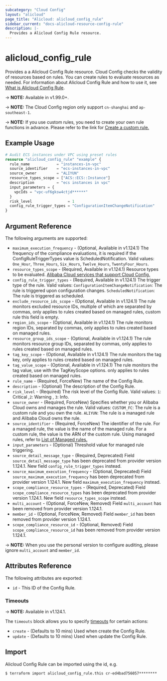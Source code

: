 ```yaml
---
subcategory: "Cloud Config"
layout: "alicloud"
page_title: "Alicloud: alicloud_config_rule"
sidebar_current: "docs-alicloud-resource-config-rule"
description: |-
  Provides a Alicloud Config Rule resource.
---
```


# alicloud\_config\_rule

Provides a a Alicloud Config Rule resource. Cloud Config checks the validity of resources based on rules. You can create rules to evaluate resources as needed.
For information about Alicloud Config Rule and how to use it, see [What is Alicloud Config Rule](https://www.alibabacloud.com/help/en/doc-detail/127388.htm).

-> **NOTE:** Available in v1.99.0+.

-> **NOTE:** The Cloud Config region only support `cn-shanghai` and `ap-southeast-1`.

-> **NOTE:** If you use custom rules, you need to create your own rule functions in advance. Please refer to the link for [Create a custom rule.](https://www.alibabacloud.com/help/en/doc-detail/127405.htm)

## Example Usage

```terraform
# Audit ECS instances under VPC using preset rules
resource "alicloud_config_rule" "example" {
  rule_name            = "instances-in-vpc"
  source_identifier    = "ecs-instances-in-vpc"
  source_owner         = "ALIYUN"
  resource_types_scope = ["ACS::ECS::Instance"]
  description          = "ecs instances in vpc"
  input_parameters = {
    vpcIds = "vpc-uf6gksw4ctjd******"
  }
  risk_level                = 1
  config_rule_trigger_types = "ConfigurationItemChangeNotification"
}

```
## Argument Reference

The following arguments are supported:

* `maximum_execution_frequency` - (Optional, Available in v1.124.1) The frequency of the compliance evaluations, it is required if the ConfigRuleTriggerTypes value is ScheduledNotification. Valid values: `One_Hour`, `Three_Hours`, `Six_Hours`, `Twelve_Hours`, `TwentyFour_Hours`.
* `resource_types_scope` - (Required, Available in v1.124.1) Resource types to be evaluated. [Alibaba Cloud services that support Cloud Config.](https://www.alibabacloud.com/help/en/doc-detail/127411.htm)
* `config_rule_trigger_types` - (Required, Available in v1.124.1) The trigger type of the rule. Valid values: `ConfigurationItemChangeNotification`: The rule is triggered upon configuration changes. `ScheduledNotification`: The rule is triggered as scheduled.
* `exclude_resource_ids_scope` - (Optional, Available in v1.124.1) The rule monitors excluded resource IDs, multiple of which are separated by commas, only applies to rules created based on managed rules, custom rule this field is empty.
* `region_ids_scope` - (Optional, Available in v1.124.1) The rule monitors region IDs, separated by commas, only applies to rules created based on managed rules.
* `resource_group_ids_scope` - (Optional, Available in v1.124.1) The rule monitors resource group IDs, separated by commas, only applies to rules created based on managed rules.
* `tag_key_scope` - (Optional, Available in v1.124.1) The rule monitors the tag key, only applies to rules created based on managed rules.
* `tag_value_scope` - (Optional, Available in v1.124.1) The rule monitors the tag value, use with the TagKeyScope options. only applies to rules created based on managed rules.
* `rule_name` - (Required, ForceNew) The name of the Config Rule. 
* `description` - (Optional) The description of the Config Rule.
* `risk_level` - (Required) The risk level of the Config Rule. Valid values: `1`: Critical ,`2`: Warning , `3`: Info.
* `source_owner` - (Required, ForceNew) Specifies whether you or Alibaba Cloud owns and manages the rule. Valid values: `CUSTOM_FC`: The rule is a custom rule and you own the rule. `ALIYUN`: The rule is a managed rule and Alibaba Cloud owns the rule.
* `source_identifier` - (Required, ForceNew) The identifier of the rule. For a managed rule, the value is the name of the managed rule. For a custom rule, the value is the ARN of the custom rule. Using managed rules, refer to [List of Managed rules.](https://www.alibabacloud.com/help/en/doc-detail/127404.htm)
* `input_parameters` - (Optional) Threshold value for managed rule triggering. 
* `source_detail_message_type` - (Required, Deprecated) Field `source_detail_message_type` has been deprecated from provider version 1.124.1. New field `config_rule_trigger_types` instead.
* `source_maximum_execution_frequency` - (Optional, Deprecated) Field `source_maximum_execution_frequency` has been deprecated from provider version 1.124.1. New field `maximum_execution_frequency` instead.
* `scope_compliance_resource_types` - (Required, Deprecated) Field `scope_compliance_resource_types` has been deprecated from provider version 1.124.1. New field `resource_types_scope` instead.
* `multi_account` - (Optional, ForceNew, Removed) Field `multi_account` has been removed from provider version 1.124.1. 
* `member_id` - (Optional, ForceNew, Removed) Field `member_id` has been removed from provider version 1.124.1. 
* `scope_compliance_resource_id` - (Optional, Removed) Field `scope_compliance_resource_id` has been removed from provider version 1.124.1. 

-> **NOTE:** When you use the personal version to configure auditing, please ignore `multi_account` and `member_id`.

## Attributes Reference

The following attributes are exported:

* `id` - This ID of the Config Rule.  

### Timeouts

-> **NOTE:** Available in v1.124.1.

The `timeouts` block allows you to specify [timeouts](https://www.terraform.io/docs/configuration-0-11/resources.html#timeouts) for certain actions:

* `create` - (Defaults to 10 mins) Used when create the Config Rule.
* `update` - (Defaults to 10 mins) Used when update the Config Rule.

## Import

Alicloud Config Rule can be imported using the id, e.g.

```
$ terraform import alicloud_config_rule.this cr-ed4bad756057********
```
